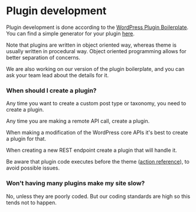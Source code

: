 # Plugin development

Plugin development is done according to the [WordPress Plugin Boilerplate](http://wppb.io/). You can find a simple generator for your plugin [here](https://wppb.me/).

Note that plugins are written in object oriented way, whereas theme is usually written in procedural way. Object oriented programming allows for better separation of concerns.

We are also working on our version of the plugin boilerplate, and you can ask your team lead about the details for it.

### When should I create a plugin?

Any time you want to create a custom post type or taxonomy, you need to create a plugin.

Any time you are making a remote API call, create a plugin.

When making a modification of the WordPress core APIs it's best to create a plugin for that.

When creating a new REST endpoint create a plugin that will handle it.

Be aware that plugin code executes before the theme ([action reference](https://codex.wordpress.org/Plugin_API/Action_Reference)), to avoid possible issues.

### Won't having many plugins make my site slow?

No, unless they are poorly coded. But our coding standards are high so this tends not to happen.
